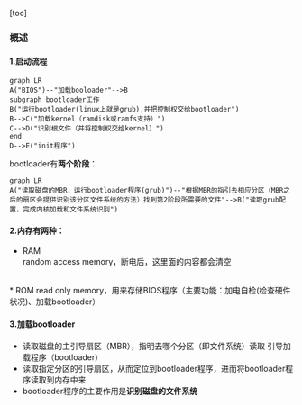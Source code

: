 [toc]
### 概述
#### 1.启动流程
```mermaid
graph LR
A("BIOS")--"加载booloader"-->B
subgraph bootloader工作
B("运行bootloader(linux上就是grub),并把控制权交给bootloader")
B-->C("加载kernel（ramdisk或ramfs支持）")
C-->D("识别根文件（并将控制权交给kernel）")
end
D-->E("init程序")
```
bootloader有**两个阶段**：
```mermaid
graph LR
A("读取磁盘的MBR，运行bootloader程序(grub)")--"根据MBR的指引去相应分区（MBR之后的扇区会提供识别该分区文件系统的方法）找到第2阶段所需要的文件"-->B("读取grub配置，完成内核加载和文件系统识别")
```
#### 2.内存有两种：
* RAM		  	
random access memory，断电后，这里面的内容都会清空  
</br>
* ROM			
read only memory，用来存储BIOS程序（主要功能：加电自检(检查硬件状况)、加载bootloader）  

#### 3.加载bootloader
* 读取磁盘的主引导扇区（MBR），指明去哪个分区（即文件系统）读取 引导加载程序（bootloader）  
* 读取指定分区的引导扇区，从而定位到bootloader程序，进而将bootloader程序读取到内存中来  
* bootloader程序的主要作用是**识别磁盘的文件系统**  
